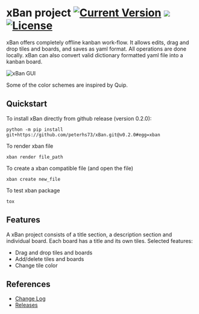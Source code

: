 # xBan project [![Current Version](https://img.shields.io/badge/version-0.2.0-green.svg)](https://github.com/IgorAntun/node-chat) [![](https://img.shields.io/badge/python-3.6+-blue.svg)](https://www.python.org/downloads/) [![License](https://img.shields.io/badge/License-BSD%202--Clause-orange.svg)](https://opensource.org/licenses/BSD-2-Clause)

xBan offers completely offline kanban work-flow. It allows edits, drag and drop tiles and boards, and saves as yaml format. All operations are done locally. xBan can also convert valid dictionary formatted yaml file into a kanban board.

![xBan GUI](https://media.giphy.com/media/vm1CAIEJ6YIazJ221o/giphy.gif)

Some of the color schemes are inspired by Quip.

## Quickstart

To install xBan directly from github release (version 0.2.0):
    
    python -m pip install git+https://github.com/peterhs73/xBan.git@v0.2.0#egg=xban

To render xban file

	xban render file_path

To create a xban compatible file (and open the file)

	xban create new_file

To test xban package

	tox


## Features

A xBan project consists of a title section, a description section and individual board. Each board has a title and its own tiles. Selected features:

- Drag and drop tiles and boards
- Add/delete tiles and boards
- Change tile color


## References

- [Change Log](https://github.com/peterhs73/xBan/blob/master/CHANGELOG.md)
- [Releases](https://github.com/peterhs73/xBan/releases)